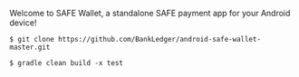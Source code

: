 Welcome to SAFE Wallet, a standalone SAFE payment app for your Android device!

`$ git clone https://github.com/BankLedger/android-safe-wallet-master.git `

`$ gradle clean build -x test`


